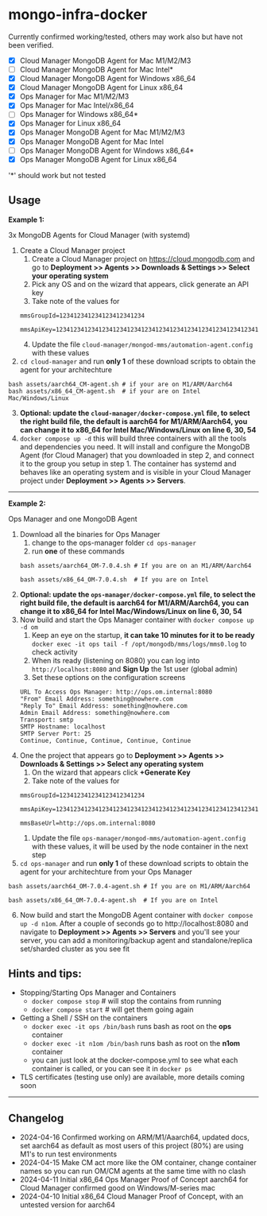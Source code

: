 # mongo-infra-docker

Currently confirmed working/tested, others may work also but have not been verified.
- [x] Cloud Manager MongoDB Agent for Mac M1/M2/M3
- [ ] Cloud Manager MongoDB Agent for Mac Intel*
- [x] Cloud Manager MongoDB Agent for Windows x86_64 
- [x] Cloud Manager MongoDB Agent for Linux x86_64
- [x] Ops Manager for Mac M1/M2/M3
- [x] Ops Manager for Mac Intel/x86_64
- [ ] Ops Manager for Windows x86_64*
- [x] Ops Manager for Linux x86_64
- [x] Ops Manager MongoDB Agent for Mac M1/M2/M3
- [x] Ops Manager MongoDB Agent for Mac Intel
- [ ] Ops Manager MongoDB Agent for Windows x86_64*
- [x] Ops Manager MongoDB Agent for Linux x86_64

'*' should work but not tested

## Usage

**Example 1:** 

3x MongoDB Agents for Cloud Manager (with systemd)

1. Create a Cloud Manager project
    1. Create a Cloud Manager project on https://cloud.mongodb.com and go to **Deployment >> Agents >> Downloads & Settings >> Select your operating system**
    2. Pick any OS and on the wizard that appears, click generate an API key
    3. Take note of the values for
    ``` 
    mmsGroupId=123412341234123412341234

    mmsApiKey=123412341234123412341234123412341234123412341234123412341234123412341234
    ```
    4. Update the file `cloud-manager/mongod-mms/automation-agent.config` with these values
2. `cd cloud-manager` and run **only 1** of these download scripts to obtain the agent for your architechture 
```
bash assets/aarch64_CM-agent.sh # if your are on M1/ARM/Aarch64
bash assets/x86_64_CM-agent.sh  # if your are on Intel Mac/Windows/Linux
```
3. **Optional: update the `cloud-manager/docker-compose.yml` file, to select the right build file, the default is aarch64 for M1/ARM/Aarch64, you can change it to x86_64 for Intel Mac/Windows/Linux on line 6, 30, 54**
4. `docker compose up -d` this will build three containers with all the tools and dependencies you need. It will install and configure the MongoDB Agent (for Cloud Manager) that you downloaded in step 2, and connect it to the group you setup in step 1. The container has systemd and behaves like an operating system and is visible in your Cloud Manager project under **Deployment >> Agents >> Servers**.

---

**Example 2:** 

Ops Manager and one MongoDB Agent

1. Download all the binaries for Ops Manager
    1. change to the ops-manager folder `cd ops-manager`
    1. run **one** of these commands
    ```
    bash assets/aarch64_OM-7.0.4.sh # If you are on an M1/ARM/Aarch64

    bash assets/x86_64_OM-7.0.4.sh  # If you are on Intel
    ```
2. **Optional: update the `ops-manager/docker-compose.yml` file, to select the right build file, the default is aarch64 for M1/ARM/Aarch64, you can change it to x86_64 for Intel Mac/Windows/Linux on line 6, 30, 54**
3. Now build and start the Ops Manager container with `docker compose up -d om`
    1. Keep an eye on the startup, **it can take 10 minutes for it to be ready** `docker exec -it ops tail -f /opt/mongodb/mms/logs/mms0.log` to check activity
    1. When its ready (listening on 8080) you can log into `http://localhost:8080` and **Sign Up** the 1st user (global admin) 
    1. Set these options on the configuration screens
    ```
    URL To Access Ops Manager: http://ops.om.internal:8080
    "From" Email Address: something@nowhere.com
    "Reply To" Email Address: something@nowhere.com
    Admin Email Address: something@nowhere.com
    Transport: smtp
    SMTP Hostname: localhost
    SMTP Server Port: 25
    Continue, Continue, Continue, Continue, Continue
    ```
4. One the project that appears go to **Deployment >> Agents >> Downloads & Settings >> Select any operating system**
    1. On the wizard that appears click **+Generate Key**
    1. Take note of the values for
    ```
    mmsGroupId=123412341234123412341234
    
    mmsApiKey=123412341234123412341234123412341234123412341234123412341234123412341234
    
    mmsBaseUrl=http://ops.om.internal:8080
    ```
    1. Update the file `ops-manager/mongod-mms/automation-agent.config` with these values, it will be used by the node container in the next step
5. `cd ops-manager` and run **only 1** of these download scripts to obtain the agent for your architechture from your Ops Manager
```
bash assets/aarch64_OM-7.0.4-agent.sh # If you are on M1/ARM/Aarch64

bash assets/x86_64_OM-7.0.4-agent.sh  # If you are on Intel
```
6. Now build and start the MongoDB Agent container with `docker compose up -d n1om`. After a couple of seconds go to http://localhost:8080 and navigate to **Deployment >> Agents >> Servers** and you'll see your server, you can add a monitoring/backup agent and standalone/replica set/sharded cluster as you see fit

## Hints and tips:

- Stopping/Starting Ops Manager and Containers
  - `docker compose stop` # will stop the contains from running
  - `docker compose start` # will get them going again
- Getting a Shell / SSH on the containers
  - `docker exec -it ops /bin/bash` runs bash as root on the **ops** container
  - `docker exec -it n1om /bin/bash` runs bash as root on the **n1om** container
  - you can just look at the docker-compose.yml to see what each container is called, or you can see it in `docker ps`
- TLS certificates (testing use only) are available, more details coming soon

---

## Changelog
- 2024-04-16 Confirmed working on ARM/M1/Aaarch64, updated docs, set aarch64 as default as most users of this project (80%) are using M1's to run test environments
- 2024-04-15 Make CM act more like the OM container, change container names so you can run OM/CM agents at the same time with no clash
- 2024-04-11 Initial x86_64 Ops Manager Proof of Concept aarch64 for Cloud Manager confirmed good on Windows/M-series mac
- 2024-04-10 Initial x86_64 Cloud Manager Proof of Concept, with an untested version for aarch64
